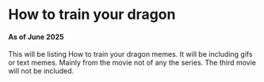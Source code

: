 # How to train your dragon
#### As of June 2025

This will  be listing How to train your dragon memes. It will be including gifs or text memes. Mainly from the movie not of any the series. The third movie will not be included.
